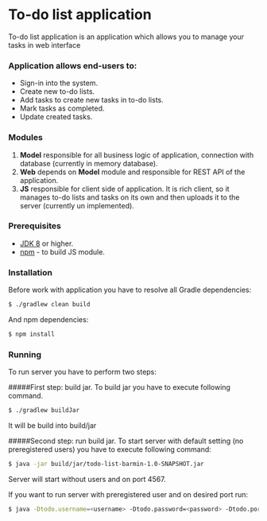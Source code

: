 # To-do list application

To-do list application is an application which allows you to manage your tasks in web interface

### Application allows end-users to:
- Sign-in into the system.
- Create new to-do lists.
- Add tasks to create new tasks in to-do lists.
- Mark tasks as completed.
- Update created tasks.

###  Modules
1. **Model**
  responsible for all business logic of application, 
  connection with database (currently in memory database).
2. **Web**
 depends on **Model** module and responsible for REST API of the application.
3. **JS**
 responsible for client side of application. It is rich client, so it 
manages to-do lists and tasks on its own and then uploads it to the server (currently un implemented).
 
### Prerequisites
* [JDK 8](https://www.oracle.com/technetwork/java/javase/downloads/jdk8-downloads-2133151.html) or higher.
* [npm](https://www.npmjs.com/) - to build JS module.

### Installation
Before work with application you have to resolve all Gradle dependencies:
```sh
$ ./gradlew clean build
```

And npm dependencies:
```sh
$ npm install
```

### Running
To run server you have to perform two steps:

#####First step: build jar.
To build jar you have to execute following command.
```sh
$ ./gradlew buildJar
```
It will be build into build/jar

#####Second step: run build jar.
To start server with default setting (no preregistered users) you have to execute following command:
```sh
$ java -jar build/jar/todo-list-barmin-1.0-SNAPSHOT.jar
```
Server will start without users and on port 4567.

If you want to run server with preregistered user and on desired port run:
```sh
$ java -Dtodo.username=<username> -Dtodo.password=<password> -Dtodo.port=<port> -jar build/jar/todo-list-barmin-1.0-SNAPSHOT.jar
```

